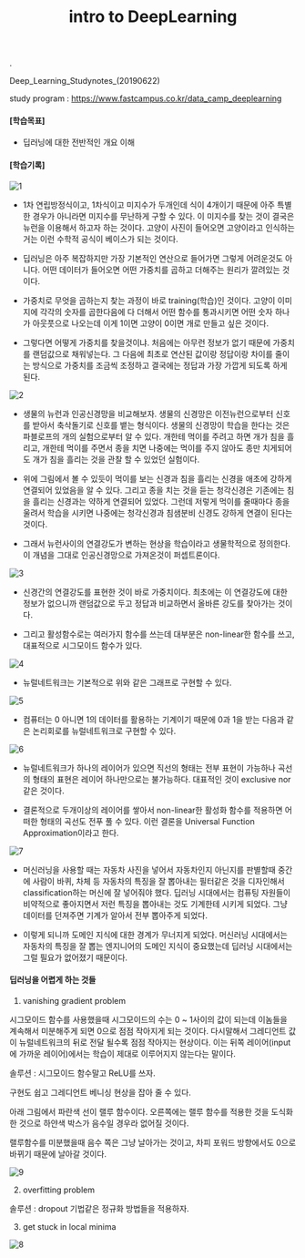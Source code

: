 ﻿---
layout: post
title: "intro to DeepLearning"
tags: [딥러닝]
comments: true
---

.

Deep_Learning_Studynotes_(20190622)

study program : https://www.fastcampus.co.kr/data_camp_deeplearning


#### [학습목표]


- 딥러닝에 대한 전반적인 개요 이해


#### [학습기록]

![1](https://user-images.githubusercontent.com/41605276/59994015-4b561a80-968d-11e9-930f-8f72795a2489.png)

- 1차 연립방정식이고, 1차식이고 미지수가 두개인데 식이 4개이기 때문에 아주 특별한 경우가 아니라면 미지수를 무난하게 구할 수 있다. 이 미지수를 찾는 것이 결국은 뉴런을 이용해서 하고자 하는 것이다. 고양이 사진이 들어오면 고양이라고 인식하는거는 이런 수학적 공식이 베이스가 되는 것이다.


- 딥러닝은 아주 복잡하지만 가장 기본적인 연산으로 들어가면 그렇게 어려운것도 아니다. 어떤 데이터가 들어오면 어떤 가중치를 곱하고 더해주는 원리가 깔려있는 것이다.


- 가중치로 무엇을 곱하는지 찾는 과정이 바로 training(학습)인 것이다. 고양이 이미지에 각각의 숫자를 곱한다음에 다 더해서 어떤 함수를 통과시키면 어떤 숫자 하나가 아웃풋으로 나오는데 이게 1이면 고양이 0이면 개로 만들고 싶은 것이다.


- 그렇다면 어떻게 가중치를 찾을것이냐. 처음에는 아무런 정보가 없기 때문에 가중치를 랜덤값으로 채워넣는다. 그 다음에 최초로 연산된 값이랑 정답이랑 차이를 줄이는 방식으로 가중치를 조금씩 조정하고 결국에는 정답과 가장 가깝게 되도록 하게 된다.

![2](https://user-images.githubusercontent.com/41605276/59994023-5315bf00-968d-11e9-84ee-2e20f1ea363d.png)

- 생물의 뉴런과 인공신경망을 비교해보자. 생물의 신경망은 이전뉴런으로부터 신호를 받아서 축삭돌기로 신호를 뱉는 형식이다. 생물의 신경망이 학습을 한다는 것은 파블로프의 개의 실험으로부터 알 수 있다. 개한테 먹이를 주려고 하면 개가 침을 흘리고, 개한테 먹이를 주면서 종을 치면 나중에는 먹이를 주지 않아도 종만 치게되어도 개가 침을 흘리는 것을 관찰 할 수 있었던 실험이다. 


- 위에 그림에서 볼 수 있듯이 먹이를 보는 신경과 침을 흘리는 신경을 애초에 강하게 연결되어 있었음을 알 수 있다. 그리고 종을 치는 것을 듣는 청각신경은 기존에는 침을 흘리는 신경과는 약하게 연결되어 있었다. 그런데 저렇게 먹이를 줄때마다 종을 울려서 학습을 시키면 나중에는 청각신경과 침샘분비 신경도 강하게 연결이 된다는 것이다. 


- 그래서 뉴런사이의 연결강도가 변하는 현상을 학습이라고 생물학적으로 정의한다. 이 개념을 그대로 인공신경망으로 가져온것이 퍼셉트론이다.

![3](https://user-images.githubusercontent.com/41605276/59994035-59a43680-968d-11e9-947b-8463f370d896.png)

- 신경간의 연결강도를 표현한 것이 바로 가중치이다. 최초에는 이 연결강도에 대한 정보가 없으니까 랜덤값으로 두고 정답과 비교하면서 올바른 강도를 찾아가는 것이다.


- 그리고 활성함수로는 여러가지 함수를 쓰는데 대부분은 non-linear한 함수를 쓰고, 대표적으로 시그모이드 함수가 있다.

![4](https://user-images.githubusercontent.com/41605276/59994042-6032ae00-968d-11e9-9171-c8fad4c2996d.png)

- 뉴럴네트워크는 기본적으로 위와 같은 그래프로 구현할 수 있다.

![5](https://user-images.githubusercontent.com/41605276/59994048-66288f00-968d-11e9-886e-9fe14e1fd977.png)

- 컴퓨터는 0 아니면 1의 데이터를 활용하는 기계이기 때문에 0과 1을 받는 다음과 같은 논리회로를 뉴럴네트워크로 구현할 수 있다.

![6](https://user-images.githubusercontent.com/41605276/60067241-d514ef00-9744-11e9-8e64-5cca14d9044e.png)

- 뉴럴네트워크가 하나의 레이어가 있으면 직선의 형태는 전부 표현이 가능하나 곡선의 형태의 표현은 레이어 하나만으로는 불가능하다. 대표적인 것이 exclusive nor 같은 것이다.


- 결론적으로 두개이상의 레이어를 쌓아서 non-linear한 활성화 함수를 적용하면 어떠한 형태의 곡선도 전푸 풀 수 있다. 이런 결론을 Universal Function Approximation이라고 한다.

![7](https://user-images.githubusercontent.com/41605276/59994054-6e80ca00-968d-11e9-9074-2374c2a87ec6.png)

- 머신러닝을 사용할 때는 자동차 사진을 넣어서 자동차인지 아닌지를 판별할때 중간에 사람이 바퀴, 차체 등 자동차의 특징을 잘 뽑아내는 필터같은 것을 디자인해서 classification하는 머신에 잘 넣어줘야 했다. 딥러닝 시대에서는 컴퓨팅 자원들이 비약적으로 좋아지면서 저런 특징을 뽑아내는 것도 기계한테 시키게 되었다. 그냥 데이터를 던져주면 기계가 알아서 전부 뽑아주게 되었다. 


- 이렇게 되니까 도메인 지식에 대한 경계가 무너지게 되었다. 머신러닝 시대에서는 자동차의 특징을 잘 뽑는 엔지니어의 도메인 지식이 중요했는데 딥러닝 시대에서는 그럴 필요가 없어졌기 때문이다.


#### 딥러닝을 어렵게 하는 것들

1) vanishing gradient problem

시그모이드 함수를 사용했을때 시그모이드의 수는 0 ~ 1사이의 값이 되는데 이놈들을 계속해서 미분해주게 되면 0으로 점점 작아지게 되는 것이다. 다시말해서 그레디언트 값이 뉴럴네트워크의 뒤로 전달 될수록 점점 작아지는 현상이다. 이는 뒤쪽 레이어(input에 가까운 레이어)에서는 학습이 제대로 이루어지지 않는다는 말이다.

솔루션 : 시그모이드 함수말고 ReLU를 쓰자.

구현도 쉽고 그레디언트 베니싱 현상을 잡아 줄 수 있다.

아래 그림에서 파란색 선이 랠루 함수이다. 오른쪽에는 랠루 함수를 적용한 것을 도식화 한 것으로 하얀색 박스가 음수일 경우라 없어질 것이다.

랠루함수를 미분했을때 음수 쪽은 그냥 날아가는 것이고, 차피 포워드 방향에서도 0으로 바뀌기 때문에 날아갈 것이다.

![9](https://user-images.githubusercontent.com/41605276/59994064-7476ab00-968d-11e9-957d-c6aefe610a47.png)

2) overfitting problem

솔루션 : dropout 기법같은 정규화 방법들을 적용하자.

3) get stuck in local minima

![8](https://user-images.githubusercontent.com/41605276/59994068-79d3f580-968d-11e9-98d2-f1f7752b4f56.png)
